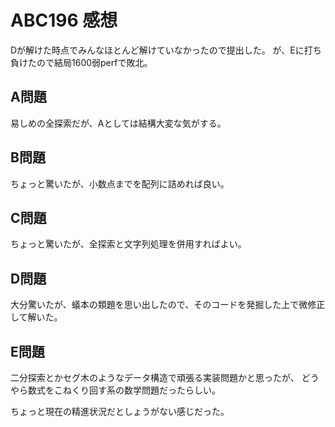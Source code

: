 # ABC196 感想

Dが解けた時点でみんなほとんど解けていなかったので提出した。
が、Eに打ち負けたので結局1600弱perfで敗北。

## A問題

易しめの全探索だが、Aとしては結構大変な気がする。

## B問題

ちょっと驚いたが、小数点までを配列に詰めれば良い。

## C問題

ちょっと驚いたが、全探索と文字列処理を併用すればよい。

## D問題

大分驚いたが、蟻本の類題を思い出したので、そのコードを発掘した上で微修正して解いた。

## E問題

二分探索とかセグ木のようなデータ構造で頑張る実装問題かと思ったが、
どうやら数式をこねくり回す系の数学問題だったらしい。

ちょっと現在の精進状況だとしょうがない感じだった。
